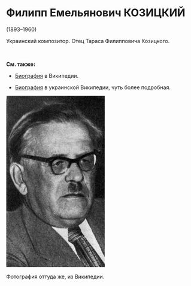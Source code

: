 # Филипп Емельянович КОЗИЦКИЙ
(1893–1960)

Украинский композитор. Отец Тараса Филипповича Козицкого.

&nbsp;

**См. также:**

- [Биография](https://ru.wikipedia.org/wiki/%D0%9A%D0%BE%D0%B7%D0%B8%D1%86%D0%BA%D0%B8%D0%B9,_%D0%A4%D0%B8%D0%BB%D0%B8%D0%BF%D0%BF_%D0%95%D0%BC%D0%B5%D0%BB%D1%8C%D1%8F%D0%BD%D0%BE%D0%B2%D0%B8%D1%87) в Википедии.

- [Биография](https://uk.wikipedia.org/wiki/%D0%9A%D0%BE%D0%B7%D0%B8%D1%86%D1%8C%D0%BA%D0%B8%D0%B9_%D0%9F%D0%B8%D0%BB%D0%B8%D0%BF_%D0%9E%D0%BC%D0%B5%D0%BB%D1%8F%D0%BD%D0%BE%D0%B2%D0%B8%D1%87) в украинской Википедии, чуть более подробная.

![](img/FEK.jpg)

Фотография оттуда же, из Википедии.